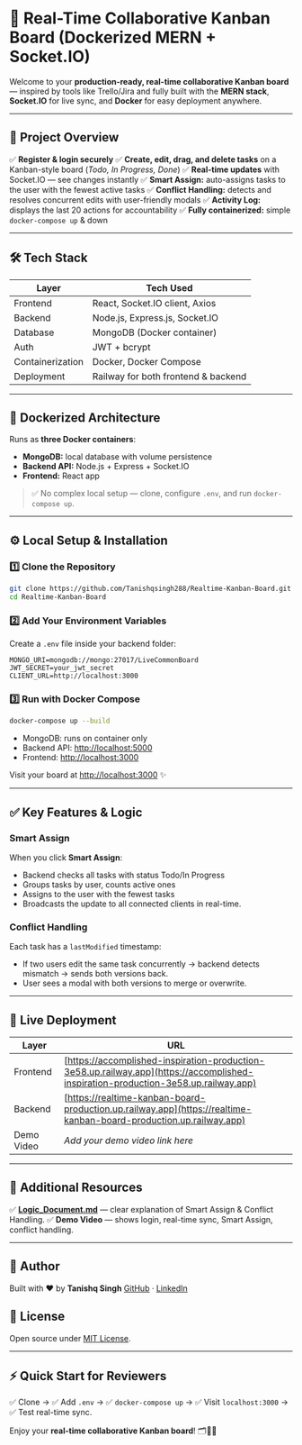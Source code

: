# 🚀 Real-Time Collaborative Kanban Board (Dockerized MERN + Socket.IO)

Welcome to your **production-ready, real-time collaborative Kanban board** — inspired by tools like Trello/Jira and fully built with the **MERN stack**, **Socket.IO** for live sync, and **Docker** for easy deployment anywhere.

---

## 📌 Project Overview

✅ **Register & login securely**
✅ **Create, edit, drag, and delete tasks** on a Kanban-style board (*Todo, In Progress, Done*)
✅ **Real-time updates** with Socket.IO — see changes instantly
✅ **Smart Assign:** auto-assigns tasks to the user with the fewest active tasks
✅ **Conflict Handling:** detects and resolves concurrent edits with user-friendly modals
✅ **Activity Log:** displays the last 20 actions for accountability
✅ **Fully containerized:** simple `docker-compose up` & down

---

## 🛠️ Tech Stack

| Layer            | Tech Used                           |
| ---------------- | ----------------------------------- |
| Frontend         | React, Socket.IO client, Axios      |
| Backend          | Node.js, Express.js, Socket.IO      |
| Database         | MongoDB (Docker container)          |
| Auth             | JWT + bcrypt                        |
| Containerization | Docker, Docker Compose              |
| Deployment       | Railway for both frontend & backend |

---

## 🐳 Dockerized Architecture

Runs as **three Docker containers**:

* **MongoDB:** local database with volume persistence
* **Backend API:** Node.js + Express + Socket.IO
* **Frontend:** React app

> ✅ No complex local setup — clone, configure `.env`, and run `docker-compose up`.

---

## ⚙️ Local Setup & Installation

### 1️⃣ Clone the Repository

```bash
git clone https://github.com/Tanishqsingh288/Realtime-Kanban-Board.git
cd Realtime-Kanban-Board
```

### 2️⃣ Add Your Environment Variables

Create a `.env` file inside your backend folder:

```env
MONGO_URI=mongodb://mongo:27017/LiveCommonBoard
JWT_SECRET=your_jwt_secret
CLIENT_URL=http://localhost:3000
```

### 3️⃣ Run with Docker Compose

```bash
docker-compose up --build
```

* MongoDB: runs on container only
* Backend API: [http://localhost:5000](http://localhost:5000)
* Frontend: [http://localhost:3000](http://localhost:3000)

Visit your board at [http://localhost:3000](http://localhost:3000) ✨

---

## ✅ Key Features & Logic

### Smart Assign

When you click **Smart Assign**:

* Backend checks all tasks with status Todo/In Progress
* Groups tasks by user, counts active ones
* Assigns to the user with the fewest tasks
* Broadcasts the update to all connected clients in real-time.

### Conflict Handling

Each task has a `lastModified` timestamp:

* If two users edit the same task concurrently → backend detects mismatch → sends both versions back.
* User sees a modal with both versions to merge or overwrite.

---

## 🔗 Live Deployment

| Layer      | URL                                                                                                                                |
| ---------- | ---------------------------------------------------------------------------------------------------------------------------------- |
| Frontend   | [https://accomplished-inspiration-production-3e58.up.railway.app](https://accomplished-inspiration-production-3e58.up.railway.app) |
| Backend    | [https://realtime-kanban-board-production.up.railway.app](https://realtime-kanban-board-production.up.railway.app)                 |
| Demo Video | *Add your demo video link here*                                                                                                    |

---

## 📄 Additional Resources

✅ **[Logic\_Document.md](https://github.com/Tanishqsingh288/Realtime-Kanban-Board/blob/main/Logic_Doc.md)** — clear explanation of Smart Assign & Conflict Handling.
✅ **Demo Video** — shows login, real-time sync, Smart Assign, conflict handling.

---

## 🙌 Author

Built with ❤️ by **Tanishq Singh**
[GitHub](https://github.com/Tanishqsingh288/Realtime-Kanban-Board) · [LinkedIn](https://www.linkedin.com/in/tanishq-singh-3249b135b/)

## 📝 License

Open source under [MIT License](LICENSE).

---

## ⚡ Quick Start for Reviewers

✅ Clone → ✅ Add `.env` → ✅ `docker-compose up` → ✅ Visit `localhost:3000` → ✅ Test real-time sync.

Enjoy your **real-time collaborative Kanban board**! 🗂️🚀✨
